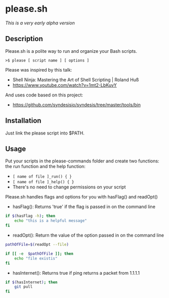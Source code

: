 # please.sh
*This is a very early alpha version*

## Description
Please.sh is a polite way to run and organize your Bash scripts.
```
>$ please [ script name ] [ options ]
```

Please was inspired by this talk:
  - Shell Ninja: Mastering the Art of Shell Scripting | Roland Huß
  - https://www.youtube.com/watch?v=1mt2-LbKuvY

And uses code based on this project:
   - https://github.com/syndesisio/syndesis/tree/master/tools/bin


## Installation
Just link the please script into $PATH.

## Usage
Put your scripts in the please-commands folder and create two functions: the run function and the help function:
- `[ name of file ]_run() { }`
- `[ name of file ]_help() { }`
- There's no need to change permissions on your script

Please.sh handles flags and options for you with hasFlag() and readOpt()

 - hasFlag(): Returns 'true' if the flag is passed in on the command line
 
```bash
if $(hasFlag -h); then
    echo "this is a helpful message"
fi
```

- readOpt(): Return the value of the option passed in on the command line

```bash
pathOfFile=$(readOpt --file)

if [[ -e  $pathOfFile ]]; then
    echo "file existis"
fi
```

- hasInternet(): Returns true if ping returns a packet from 1.1.1.1

```bash
if $(hasInternet); then
    git pull
fi
```